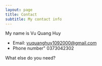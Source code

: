 ```yaml
---
layout: page
title: Contact
subtitle: My contact info
---
```


My name is Vu Quang Huy

- Email: vuquanghuy1092000@gmail.com
- Phone number" 0373042302

What else do you need?

